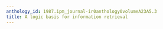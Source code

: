 ```yaml
---
anthology_id: 1987.ipm_journal-ir0anthology0volumeA23A5.3
title: A logic basis for information retrieval
---
```


